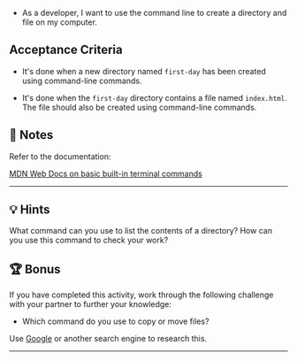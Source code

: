 - As a developer, I want to use the command line to create a directory and file on my computer.

## Acceptance Criteria

- It's done when a new directory named `first-day` has been created using command-line commands.

- It's done when the `first-day` directory contains a file named `index.html`. The file should also be created using command-line commands.

## 📝 Notes

Refer to the documentation:

[MDN Web Docs on basic built-in terminal commands](https://developer.mozilla.org/en-US/docs/Learn/Tools_and_testing/Understanding_client-side_tools/Command_line#Basic_built-in_terminal_commands)

---

## 💡 Hints

What command can you use to list the contents of a directory? How can you use this command to check your work?

## 🏆 Bonus

If you have completed this activity, work through the following challenge with your partner to further your knowledge:

- Which command do you use to copy or move files?

Use [Google](https://www.google.com) or another search engine to research this.

---
